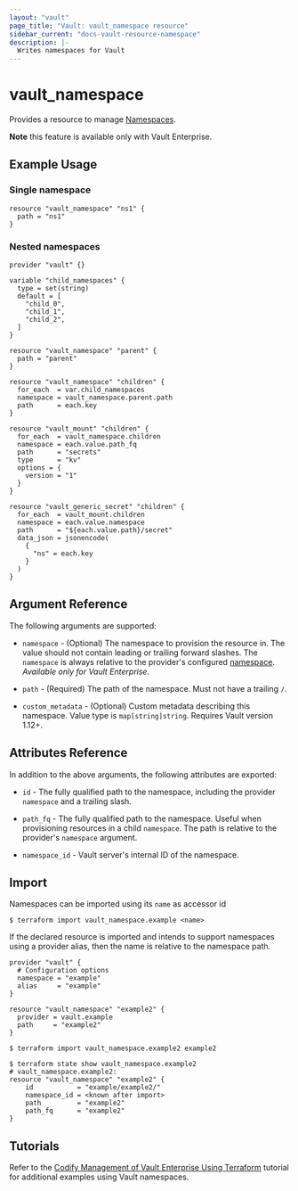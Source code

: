 ```yaml
---
layout: "vault"
page_title: "Vault: vault_namespace resource"
sidebar_current: "docs-vault-resource-namespace"
description: |-
  Writes namespaces for Vault
---
```


# vault\_namespace

Provides a resource to manage [Namespaces](https://www.vaultproject.io/docs/enterprise/namespaces/index.html).

**Note** this feature is available only with Vault Enterprise.

## Example Usage

### Single namespace

```hcl
resource "vault_namespace" "ns1" {
  path = "ns1"
}
```

### Nested namespaces

```hcl
provider "vault" {}

variable "child_namespaces" {
  type = set(string)
  default = [
    "child_0",
    "child_1",
    "child_2",
  ]
}

resource "vault_namespace" "parent" {
  path = "parent"
}

resource "vault_namespace" "children" {
  for_each  = var.child_namespaces
  namespace = vault_namespace.parent.path
  path      = each.key
}

resource "vault_mount" "children" {
  for_each  = vault_namespace.children
  namespace = each.value.path_fq
  path      = "secrets"
  type      = "kv"
  options = {
    version = "1"
  }
}

resource "vault_generic_secret" "children" {
  for_each  = vault_mount.children
  namespace = each.value.namespace
  path      = "${each.value.path}/secret"
  data_json = jsonencode(
    {
      "ns" = each.key
    }
  )
}
```

## Argument Reference

The following arguments are supported:

* `namespace` - (Optional) The namespace to provision the resource in.
  The value should not contain leading or trailing forward slashes.
  The `namespace` is always relative to the provider's configured [namespace](/docs/providers/vault/index.html#namespace).
   *Available only for Vault Enterprise*.

* `path` - (Required) The path of the namespace. Must not have a trailing `/`.

* `custom_metadata` - (Optional) Custom metadata describing this namespace. Value type
  is `map[string]string`. Requires Vault version 1.12+.

## Attributes Reference

In addition to the above arguments, the following attributes are exported:

* `id` - The fully qualified path to the namespace, including the provider `namespace` and a trailing slash.

* `path_fq` - The fully qualified path to the namespace. Useful when provisioning resources in a child `namespace`.
  The path is relative to the provider's `namespace` argument.

* `namespace_id` - Vault server's internal ID of the namespace.

## Import

Namespaces can be imported using its `name` as accessor id

```
$ terraform import vault_namespace.example <name>
```

If the declared resource is imported and intends to support namespaces using a provider alias, then the name is relative to the namespace path.

```hcl
provider "vault" {
  # Configuration options
  namespace = "example"
  alias     = "example"
}

resource "vault_namespace" "example2" {
  provider = vault.example
  path     = "example2"
}
```

```
$ terraform import vault_namespace.example2 example2

$ terraform state show vault_namespace.example2
# vault_namespace.example2:
resource "vault_namespace" "example2" {
    id           = "example/example2/"
    namespace_id = <known after import>
    path         = "example2"
    path_fq      = "example2"
}
```

## Tutorials

Refer to the [Codify Management of Vault Enterprise Using Terraform](https://learn.hashicorp.com/tutorials/vault/codify-mgmt-enterprise) tutorial for additional examples using Vault namespaces.
